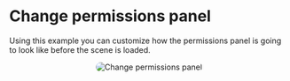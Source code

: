 # Change permissions panel

Using this example you can customize how the permissions panel is going to look like before the scene is loaded.

<p style = 'text-align:center;'>
  <image
    src="change-permissions-panel.png"
    alt="Change permissions panel"
    caption="Change permissions panel" 
    style="border-radius: 12px;">
</p>
